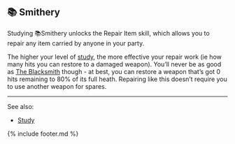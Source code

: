 ## 📚 Smithery
Studying 📚Smithery unlocks the Repair Item skill, which allows you to repair any item carried by anyone in your
  party.

The higher your level of [study](../study.md), the more effective your repair work (ie how many hits you can restore to a damaged
  weapon). You’ll never be as good as [The Blacksmith](../../blacksmith/index.md) though - at best, you can restore a weapon that’s got 0 hits
  remaining to 80% of its full heath. Repairing like this doesn’t require you to use another weapon for spares.

---

See also:
 - [Study](../study.md)

{% include footer.md %}